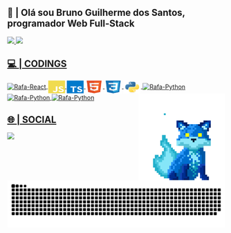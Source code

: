 ## 👋 | Olá sou Bruno Guilherme dos Santos, programador Web Full-Stack

<div style="display: inline_block">
  <a href="https://github.com/BRUNOQUI206">
  <img height="180em" src="https://github-readme-stats.vercel.app/api?username=BRUNOQUI206&show_icons=true&theme=github_dark&include_all_commits=true&count_private=true"/>
  <img height="180em" src="https://github-readme-stats.vercel.app/api/top-langs/?username=BRUNOQUI206&layout=compact&langs_count=6&theme=github_dark"/>
</div>

## 💻 | CODINGS
<div style="display: inline_block">
  <img align="center" alt="Rafa-React" height="30" width="40" src="https://cdn.jsdelivr.net/gh/devicons/devicon@latest/icons/angular/angular-original.svg">
  <img align="center" alt="Rafa-Js" height="30" width="40" src="https://raw.githubusercontent.com/devicons/devicon/master/icons/javascript/javascript-plain.svg">
  <img align="center" alt="Rafa-Ts" height="30" width="40" src="https://raw.githubusercontent.com/devicons/devicon/master/icons/typescript/typescript-plain.svg">
  <img align="center" alt="Rafa-HTML" height="30" width="40" src="https://raw.githubusercontent.com/devicons/devicon/master/icons/html5/html5-original.svg">
  <img align="center" alt="Rafa-CSS" height="30" width="40" src="https://raw.githubusercontent.com/devicons/devicon/master/icons/css3/css3-original.svg">
  <img align="center" alt="Rafa-Python" height="30" width="40" src="https://raw.githubusercontent.com/devicons/devicon/master/icons/python/python-original.svg">
  <img align="center" alt="Rafa-Python" height="30" width="40" src="https://cdn.jsdelivr.net/gh/devicons/devicon@latest/icons/mysql/mysql-original-wordmark.svg" />
  <img align="center" alt="Rafa-Python" height="30" width="40" src="https://cdn.jsdelivr.net/gh/devicons/devicon@latest/icons/sass/sass-original.svg" />
  <img align="center" alt="Rafa-Python" height="30" width="40" src="https://cdn.jsdelivr.net/gh/devicons/devicon@latest/icons/php/php-original.svg" />
  <img align="right" alt="GIF" height="200" width="200" src="fox.gif">
</div>

## 🌐 | SOCIAL
<div style="display: inline_block">
  <a href="http://www.linkedin.com/in/brunogs-developer-full-stack" target="_blank"><img src="https://img.shields.io/badge/-LinkedIn-%230077B5?style=for-the-badge&logo=linkedin&logoColor=white" target="_blank"></a>
</div>

<picture>
  <source
    media="(prefers-color-scheme: dark)"
    srcset="https://raw.githubusercontent.com/GabrielVitorGL/GabrielVitorGL/output/github-contribution-grid-snake-dark.svg"
  />
  <source
    media="(prefers-color-scheme: light)"
    srcset="https://raw.githubusercontent.com/GabrielVitorGL/GabrielVitorGL/output/github-contribution-grid-snake.svg"
  />
  <img
    alt="github contribution grid snake animation"
    src="https://raw.githubusercontent.com/GabrielVitorGL/GabrielVitorGL/output/github-contribution-grid-snake.svg"
  />
</picture>
